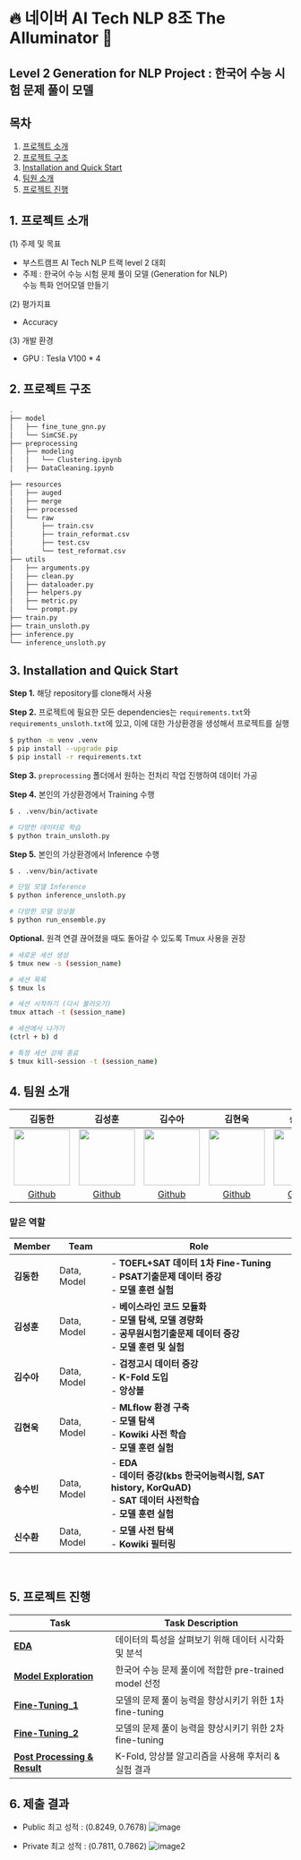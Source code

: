 # 🔥 네이버 AI Tech NLP 8조 The AIluminator 🌟
## Level 2 Generation for NLP Project : 한국어 수능 시험 문제 풀이 모델

## 목차
1. [프로젝트 소개](#1-프로젝트-소개)
2. [프로젝트 구조](#2-프로젝트-구조)
3. [Installation and Quick Start](#3-installation-and-quick-start)
4. [팀원 소개](#4-팀원-소개)
5. [프로젝트 진행](#5-프로젝트-진행)

## 1. 프로젝트 소개
(1) 주제 및 목표
- 부스트캠프 AI Tech NLP 트랙 level 2 대회
- 주제 : 한국어 수능 시험 문제 풀이 모델 (Generation for NLP)    
      수능 특화 언어모델 만들기  <br>

(2) 평가지표
- Accuracy <br>

(3) 개발 환경 <br>
- GPU : Tesla V100 * 4 <br>

## 2. 프로젝트 구조
```sh
.
├── model
│   ├── fine_tune_gnn.py
│   └── SimCSE.py
├── preprocessing
│   ├── modeling
│   │   └── Clustering.ipynb
│   ├── DataCleaning.ipynb

├── resources
│   ├── auged
│   ├── merge
│   ├── processed
│   └── raw
│       ├── train.csv
│       ├── train_reformat.csv
│       ├── test.csv
│       └── test_reformat.csv
├── utils
│   ├── arguments.py
│   ├── clean.py
│   ├── dataloader.py
│   ├── helpers.py
│   ├── metric.py
│   └── prompt.py
├── train.py
├── train_unsloth.py
├── inference.py
└── inference_unsloth.py
```

## 3. Installation and Quick Start

**Step 1.** 해당 repository를 clone해서 사용

**Step 2.** 프로젝트에 필요한 모든 dependencies는 `requirements.txt`와 `requirements_unsloth.txt`에 있고, 이에 대한 가상환경을 생성해서 프로젝트를 실행
```sh
$ python -m venv .venv
$ pip install --upgrade pip
$ pip install -r requirements.txt
```
**Step 3.** `preprocessing` 폴더에서 원하는 전처리 작업 진행하여 데이터 가공

**Step 4.** 본인의 가상환경에서 Training 수행
```sh
$ . .venv/bin/activate

# 다양한 데이터로 학습
$ python train_unsloth.py
```

**Step 5.** 본인의 가상환경에서 Inference 수행
```sh
$ . .venv/bin/activate

# 단일 모델 Inference
$ python inference_unsloth.py

# 다양한 모델 앙상블
$ python run_ensemble.py

```

**Optional.** 원격 연결 끊어졌을 때도 돌아갈 수 있도록 Tmux 사용을 권장
```sh
# 새로운 세션 생성
$ tmux new -s (session_name)

# 세션 목록
$ tmux ls

# 세션 시작하기 (다시 불러오기)
tmux attach -t (session_name)

# 세션에서 나가기
(ctrl + b) d

# 특정 세션 강제 종료
$ tmux kill-session -t (session_name)
```


## 4. 팀원 소개
|김동한|김성훈|김수아|김현욱|송수빈|신수환|
|:--:|:--:|:--:|:--:|:--:|:--:|
|<img src="https://github.com/user-attachments/assets/c7d1807e-ef20-4c82-9a88-bc0eb5a700f4" width="100" height="100" />|<img src="https://github.com/user-attachments/assets/62829d6a-13c9-40dd-807a-116347c1de11" width="100" height="100" />|<img src="https://github.com/user-attachments/assets/5933a9e6-b5b8-41df-b050-c0a89ec19607" width="100" height="100" />|<img src="https://github.com/user-attachments/assets/c90f4226-3bea-41d9-8b28-4d6227c1d254" width="100" height="100" />|<img src="https://github.com/user-attachments/assets/65a7e762-b018-41fc-88f0-45d959c0effa" width="100" height="100" />|<img src="https://github.com/user-attachments/assets/8d806852-764d-499b-a780-018b6cf32b8d" width="100" height="100" />|
|[Github](https://github.com/dongspam0209)|[Github](https://github.com/sunghoon014)|[Github](https://github.com/tndkkim)|[Github](https://github.com/hwk9764)|[Github](https://github.com/suvinn)|[Github](https://github.com/kkobugi)| -->|


### 맡은 역할
|**Member**|**Team**|**Role**|
|:--|--|--|
|**김동한**|Data, Model|- **TOEFL+SAT 데이터 1차 Fine-Tuning**<br>- **PSAT기출문제 데이터 증강**<br>- **모델 훈련 실험**|
|**김성훈**|Data, Model|- **베이스라인 코드 모듈화**<br>- **모델 탐색, 모델 경량화**<br>- **공무원시험기출문제 데이터 증강**<br>- **모델 훈련 및 실험** |
|**김수아**|Data, Model|- **검정고시 데이터 증강**<br>- **K-Fold 도입**<br>- **앙상블**|
|**김현욱**|Data, Model|- **MLflow 환경 구축**<br>- **모델 탐색**<br>- **Kowiki 사전 학습**<br>- **모델 훈련 실험**|
|**송수빈**|Data, Model|- **EDA**<br>- **데이터 증강(kbs 한국어능력시험, SAT history, KorQuAD)**<br>- **SAT 데이터 사전학습**<br>- **모델 훈련 실험**|
|**신수환**|Data, Model| - **모델 사전 탐색**<br>- **Kowiki 필터링** |
<br>

## 5. 프로젝트 진행
| Task | **Task Description** |
| --- | --- |
| [**EDA**](https://github.com/boostcampaitech7/level2-nlp-generationfornlp-nlp-03-lv3/blob/main/.doc/EDA.md) | 데이터의 특성을 살펴보기 위해 데이터 시각화 및 분석 |
| [**Model Exploration**](https://github.com/boostcampaitech7/level2-nlp-generationfornlp-nlp-03-lv3/blob/main/.doc/Model_Experiment.md) | 한국어 수능 문제 풀이에 적합한 pre-trained model 선정 |
| [**Fine-Tuning_1**](https://github.com/boostcampaitech7/level2-nlp-generationfornlp-nlp-03-lv3/blob/main/.doc/Fine-Tuning_1.md) | 모델의 문제 풀이 능력을 향상시키기 위한 1차 fine-tuning |
| [**Fine-Tuning_2**](https://github.com/boostcampaitech7/level2-nlp-generationfornlp-nlp-03-lv3/blob/main/.doc/Fine-Tuning_2.md) | 모델의 문제 풀이 능력을 향상시키기 위한 2차 fine-tuning |
| [**Post Processing & Result**](https://github.com/boostcampaitech7/level2-nlp-generationfornlp-nlp-03-lv3/blob/main/.doc/Post_Processing.md) | K-Fold, 앙상블 알고리즘을 사용해 후처리 & 실험 결과 |

## 6. 제출 결과
- Public 최고 성적 : (0.8249, 0.7678)
![image](https://github.com/user-attachments/assets/ef163889-201e-4868-8aa3-4ae34773c191)

        
- Private 최고 성적 : (0.7811, 0.7862)
![image2](https://github.com/user-attachments/assets/e2075550-7944-4ba5-b2f8-c66a47c5c9af)
